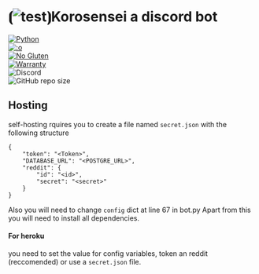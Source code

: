 # ⦗![test](https://opensource.org/files/osi_favicon.png)⦘Korosensei a discord bot

[![Python](https://forthebadge.com/images/badges/made-with-python.svg)](https://www.python.org/)<br>
[![:o](https://forthebadge.com/images/badges/you-didnt-ask-for-this.svg)](https://secureimg.stitcher.com/feedimagesplain328/158438.jpg)<br>
[![No Gluten](https://forthebadge.com/images/badges/gluten-free.svg)](https://image.shutterstock.com/image-vector/gluten-free-icon-vector-round-260nw-778351531.jpg)<br>
[![Warranty](https://img.shields.io/badge/NO-WARRANTY!-ff0000?style=for-the-badge&logo=appveyor&labelColor=cc0000)]()<br>
![Discord](https://img.shields.io/discord/583689248117489675?logo=DISCORD&style=for-the-badge)<br>
![GitHub repo size](https://img.shields.io/github/repo-size/TEEN-BOOM/korosensei?style=for-the-badge)<br>
## Hosting 


self-hosting rquires you to create a file named `secret.json`
with the following structure 
```
{
    "token": "<Token>",
    "DATABASE_URL": "<POSTGRE_URL>",
    "reddit": {
        "id": "<id>",
        "secret": "<secret>"
    }
}
```
Also you will need to change `config` dict at line 67 in bot.py
Apart from this you will need to install all dependencies.

#### For heroku 
you need to set the value for config variables, token an reddit (reccomended) or use a `secret.json` file. 